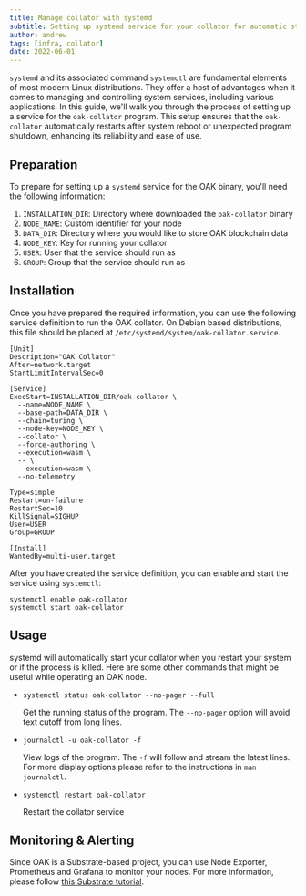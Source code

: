 ```yaml
---
title: Manage collator with systemd
subtitle: Setting up systemd service for your collator for automatic startup, monitoring and log management
author: andrew
tags: [infra, collator]
date: 2022-06-01
---
```

`systemd` and its associated command `systemctl` are fundamental elements of most modern Linux distributions. They offer a host of advantages when it comes to managing and controlling system services, including various applications. In this guide, we'll walk you through the process of setting up a service for the `oak-collator` program. This setup ensures that the `oak-collator` automatically restarts after system reboot or unexpected program shutdown, enhancing its reliability and ease of use.

## Preparation

To prepare for setting up a `systemd` service for the OAK binary, you'll need the
following information:

1. `INSTALLATION_DIR`: Directory where downloaded the `oak-collator` binary
2. `NODE_NAME`: Custom identifier for your node
3. `DATA_DIR`: Directory where you would like to store OAK blockchain data
4. `NODE_KEY`: Key for running your collator
5. `USER`: User that the service should run as
6. `GROUP`: Group that the service should run as

## Installation

Once you have prepared the required information, you can use the following
service definition to run the OAK collator.  On Debian based distributions, this
file should be placed at `/etc/systemd/system/oak-collator.service`.

```
[Unit]
Description="OAK Collator"
After=network.target
StartLimitIntervalSec=0

[Service]
ExecStart=INSTALLATION_DIR/oak-collator \
  --name=NODE_NAME \
  --base-path=DATA_DIR \
  --chain=turing \
  --node-key=NODE_KEY \
  --collator \
  --force-authoring \
  --execution=wasm \
  -- \
  --execution=wasm \
  --no-telemetry

Type=simple
Restart=on-failure
RestartSec=10
KillSignal=SIGHUP
User=USER
Group=GROUP

[Install]
WantedBy=multi-user.target
```

After you have created the service definition, you can enable and start the
service using `systemctl`:

```
systemctl enable oak-collator
systemctl start oak-collator
```

## Usage

systemd will automatically start your collator when you restart your system or
if the process is killed. Here are some other commands that might be useful
while operating an OAK node.

* `systemctl status oak-collator --no-pager --full`
  
  Get the running status of the program. The `--no-pager` option will avoid text cutoff from long lines. 
* `journalctl -u oak-collator -f`
  
  View logs of the program. The `-f` will follow and stream the latest lines. For more display options please refer to the instructions in `man journalctl`.
* `systemctl restart oak-collator`
  
  Restart the collator service 

## Monitoring & Alerting

Since OAK is a Substrate-based project, you can use Node Exporter, Prometheus and Grafana to monitor your nodes. For more information, please follow [this Substrate tutorial](https://docs.substrate.io/tutorials/v3/node-metrics/).
